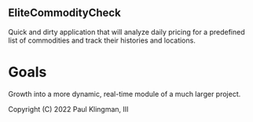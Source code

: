 ## EliteCommodityCheck ##

Quick and dirty application that will analyze daily pricing for a predefined list of commodities and track their histories and locations.

# Goals #

Growth into a more dynamic, real-time module of a much larger project.

Copyright (C) 2022 Paul Klingman, III